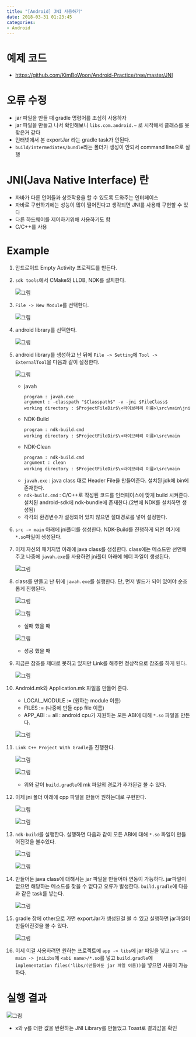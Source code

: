 ```yaml
---
title: "[Android] JNI 사용하기"
date: 2018-03-31 01:23:45
categories:
- Android
---
```


# 예제 코드
* https://github.com/KimBoWoon/Android-Practice/tree/master/JNI

# 오류 수정
* jar 파일을 만들 때 gradle 명령어를 조심히 사용하자
* jar 파일을 만들고 나서 확인해보니 ```libs.com.android.~``` 로 시작해서 클래스를 못찾은거 같다
* 인터넷에서 본 exportJar 라는 gradle task가 안된다.
* ```build/intermediates/bundle```라는 폴더가 생성이 안되서 command line으로 실행

# JNI(Java Native Interface) 란
* 자바가 다른 언어들과 상호작용을 할 수 있도록 도와주는 인터페이스
* 자바로 구현하기에는 성능이 많이 떨어진다고 생각되면 JNI를 사용해 구현할 수 있다
* 다른 하드웨어를 제어하기위해 사용하기도 함
* C/C++를 사용

# Example
1. 안드로이드 Empty Activity 프로젝트를 만든다.
2. ```sdk tools```에서 CMake와 LLDB, NDK를 설치한다.

	![그림](https://raw.githubusercontent.com/KimBoWoon/KimBoWoon.github.io/master/_img/android/sdk-setting.png)

3. ```File -> New Module```를 선택한다.

	![그림](https://raw.githubusercontent.com/KimBoWoon/KimBoWoon.github.io/master/_img/android/new-module.png)

4. android library를 선택한다.

	![그림](https://raw.githubusercontent.com/KimBoWoon/KimBoWoon.github.io/master/_img/android/android-library.png)

5. android library를 생성하고 난 뒤에 ```File -> Setting```에 ```Tool -> ExternalTool```을 다음과 같이 설정한다.

	![그림](https://raw.githubusercontent.com/KimBoWoon/KimBoWoon.github.io/master/_img/android/setting.png)
	* javah
        ```text
        program : javah.exe
        argument : -classpath "$Classpath$" -v -jni $FileClass$
        working directory : $ProjectFileDir$\<라이브러리 이름>\src\main\jni
        ```
    * NDK-Build
        ```text
        program : ndk-build.cmd
        working directory : $ProjectFileDir$\<라이브러리 이름>\src\main
        ```
    * NDK-Clean
        ```text
        program : ndk-build.cmd
        argument : clean
        working directory : $ProjectFileDir$\<라이브러리 이름>\src\main
        ```
	* ```javah.exe``` : java class 대로 Header File을 만들어준다. 설치된 jdk에 bin에 존재한다.
	* ```ndk-build.cmd``` : C/C++로 작성된 코드를 인터페이스에 맞게 build 시켜준다. 설치된 android-sdk에 ndk-bundle에 존재한다.(2번에 NDK를 설치하면 생성됨)
	* 각각의 환경변수가 설정되어 있지 않으면 절대경로를 넣어 설정한다.

6. ```src -> main``` 아래에 jni폴더를 생성한다. NDK-Build를 진행하게 되면 여기에 ```*.so```파일이 생성된다.
7. 이제 자신의 패키지명 아래에 java class를 생성한다. class에는 메소드만 선언해주고 나중에 ```javah.exe```를 사용하면 jni폴더 아래에 헤더 파일이 생성된다.

	![그림](https://raw.githubusercontent.com/KimBoWoon/KimBoWoon.github.io/master/_img/android/create-class.png)

8. class를 만들고 난 뒤에 ```javah.exe```를 실행한다. 단, 먼저 빌드가 되어 있어야 순조롭게 진행된다.

    ![그림](https://raw.githubusercontent.com/KimBoWoon/KimBoWoon.github.io/master/_img/android/make-project.png)

    ![그림](https://raw.githubusercontent.com/KimBoWoon/KimBoWoon.github.io/master/_img/android/error-javah.png)
    * 실패 했을 때

    ![그림](https://raw.githubusercontent.com/KimBoWoon/KimBoWoon.github.io/master/_img/android/success-javah.png)
    * 성공 했을 때

9. 지금은 참조를 제대로 못하고 있지만 Link를 해주면 정상적으로 참조를 하게 된다.

	![그림](https://raw.githubusercontent.com/KimBoWoon/KimBoWoon.github.io/master/_img/android/c-header.PNG)

10. Android.mk와 Application.mk 파일을 만들어 준다.
	* LOCAL_MODULE := (원하는 module 이름)
	* FILES := (나중에 만들 cpp file 이름)
	* APP_ABI := all : android cpu가 지원하는 모든 ABI에 대해 ```*.so``` 파일을 만든다.

	![그림](https://raw.githubusercontent.com/KimBoWoon/KimBoWoon.github.io/master/_img/android/create-mk-file.PNG)

11. ```Link C++ Project With Gradle```을 진행한다.

    ![그림](https://raw.githubusercontent.com/KimBoWoon/KimBoWoon.github.io/master/_img/android/link.png)

    ![그림](https://raw.githubusercontent.com/KimBoWoon/KimBoWoon.github.io/master/_img/android/mk-build-gradle.PNG)
    * 위와 같이 ```build.gradle```에 mk 파일의 경로가 추가된걸 볼 수 있다.

12. 이제 jni 폴더 아래에 cpp 파일을 만들어 원하는대로 구현한다.

	![그림](https://raw.githubusercontent.com/KimBoWoon/KimBoWoon.github.io/master/_img/android/make-csource.png)

	![그림](https://raw.githubusercontent.com/KimBoWoon/KimBoWoon.github.io/master/_img/android/create-cpp.PNG)

13. ```ndk-build```를 실행한다. 실행하면 다음과 같이 모든 ABI에 대해 ```*.so``` 파일이 만들어진것을 볼수있다.

	![그림](https://raw.githubusercontent.com/KimBoWoon/KimBoWoon.github.io/master/_img/android/excute-ndk-build.png)

	![그림](https://raw.githubusercontent.com/KimBoWoon/KimBoWoon.github.io/master/_img/android/after-excute-ndk-build.PNG)

14. 만들어둔 java class에 대해서는 jar 파일을 만들어야 연동이 가능하다. jar파일이 없으면 해당하는 메소드를 찾을 수 없다고 오류가 발생한다. ```build.gradle```에 다음과 같은 task를 넣는다.

	![그림](https://raw.githubusercontent.com/KimBoWoon/KimBoWoon.github.io/master/_img/android/export-jar.PNG)

15. gradle 창에 other으로 가면 exportJar가 생성된걸 볼 수 있고 실행하면 jar파일이 만들어진것을 볼 수 있다.

	![그림](https://raw.githubusercontent.com/KimBoWoon/KimBoWoon.github.io/master/_img/android/export-jar-gradle.PNG)

16. 이제 이걸 사용하려면 원하는 프로젝트에 ```app -> libs```에 jar 파일을 넣고 ```src -> main -> jniLibs```에 ```<abi name>/*.so```를 넣고 ```build.gradle```에 ```implementation files('libs/(만들어둔 jar 파일 이름))```을 넣으면 사용이 가능하다.

# 실행 결과
![그림](https://raw.githubusercontent.com/KimBoWoon/KimBoWoon.github.io/master/_img/android/complate.png)

* x와 y를 더한 값을 반환하는 JNI Library를 만들었고 Toast로 결과값을 확인